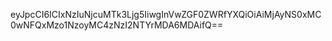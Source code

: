 eyJpcCI6ICIxNzIuNjcuMTk3Ljg5IiwgInVwZGF0ZWRfYXQiOiAiMjAyNS0xMC0wNFQxMzo1NzoyMC4zNzI2NTYrMDA6MDAifQ==
